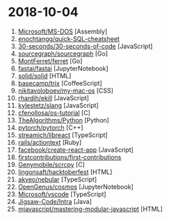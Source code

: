 # 2018-10-04

1. [Microsoft/MS-DOS](https://github.com/Microsoft/MS-DOS "The original sources of MS-DOS 1.25 and 2.0, for reference purposes") [Assembly]
2. [enochtangg/quick-SQL-cheatsheet](https://github.com/enochtangg/quick-SQL-cheatsheet "A quick reminder of all SQL queries and examples on how to use them.") 
3. [30-seconds/30-seconds-of-code](https://github.com/30-seconds/30-seconds-of-code "Curated collection of useful JavaScript snippets that you can understand in 30 seconds or less.") [JavaScript]
4. [sourcegraph/sourcegraph](https://github.com/sourcegraph/sourcegraph "Code search and intelligence, self-hosted and scalable") [Go]
5. [MontFerret/ferret](https://github.com/MontFerret/ferret "Declarative web scraping") [Go]
6. [fastai/fastai](https://github.com/fastai/fastai "The fastai deep learning library, plus lessons and and tutorials") [JupyterNotebook]
7. [solid/solid](https://github.com/solid/solid "Solid - Re-decentralizing the web (project directory)") [HTML]
8. [basecamp/trix](https://github.com/basecamp/trix "A rich text editor for everyday writing") [CoffeeScript]
9. [nikitavoloboev/my-mac-os](https://github.com/nikitavoloboev/my-mac-os "List of applications and tools that make my macOS experience even more amazing") [CSS]
10. [rhardih/ekill](https://github.com/rhardih/ekill "Chrome extension to nuke annoying elements in a web page") [JavaScript]
11. [kylestetz/slang](https://github.com/kylestetz/slang "🎤 a simple audio programming language implemented in JS") [JavaScript]
12. [cfenollosa/os-tutorial](https://github.com/cfenollosa/os-tutorial "How to create an OS from scratch") [C]
13. [TheAlgorithms/Python](https://github.com/TheAlgorithms/Python "All Algorithms implemented in Python") [Python]
14. [pytorch/pytorch](https://github.com/pytorch/pytorch "Tensors and Dynamic neural networks in Python with strong GPU acceleration") [C++]
15. [streamich/libreact](https://github.com/streamich/libreact "Collection of useful React components") [TypeScript]
16. [rails/actiontext](https://github.com/rails/actiontext "Edit and display rich text in Rails applications") [Ruby]
17. [facebook/create-react-app](https://github.com/facebook/create-react-app "Create React apps with no build configuration.") [JavaScript]
18. [firstcontributions/first-contributions](https://github.com/firstcontributions/first-contributions "🚀✨ Help beginners to contribute to open source projects") 
19. [Genymobile/scrcpy](https://github.com/Genymobile/scrcpy "Display and control your Android device") [C]
20. [lingonsaft/hacktoberfest](https://github.com/lingonsaft/hacktoberfest "Hacktoberfest 2018") [HTML]
21. [akveo/nebular](https://github.com/akveo/nebular "Angular 6 Components, Auth and Security") [TypeScript]
22. [OpenGenus/cosmos](https://github.com/OpenGenus/cosmos "Algorithms that run our universe | Your personal library of every algorithm and data structure code that you will ever encounter | Ask us anything at our forum") [JupyterNotebook]
23. [Microsoft/vscode](https://github.com/Microsoft/vscode "Visual Studio Code") [TypeScript]
24. [Jigsaw-Code/Intra](https://github.com/Jigsaw-Code/Intra "An experimental tool that allows you to test new DNS-over-HTTPS services on Android") [Java]
25. [mjavascript/mastering-modular-javascript](https://github.com/mjavascript/mastering-modular-javascript "📦 Module thinking, principles, design patterns and best practices.") [HTML]
